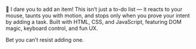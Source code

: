 📝 I dare you to add an item!
This isn’t just a to-do list — it reacts to your mouse, taunts you with motion, and stops only when you prove your intent by adding a task.
Built with HTML, CSS, and JavaScript, featuring DOM magic, keyboard control, and fun UX.

Bet you can’t resist adding one.
